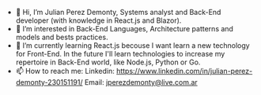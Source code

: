 - 👋 Hi, I’m Julian Perez Demonty, Systems analyst and Back-End developer (with knowledge in React.js and Blazor).
- 👀 I’m interested in Back-End Languages, Architecture patterns and models and bests practices.
- 🌱 I’m currently learning React.js becouse I want learn a new technology for Front-End. In the future I'll learn technologies to increase my repertoire in Back-End world, like Node.js, Python or Go.
- 📫 How to reach me: Linkedin: https://www.linkedin.com/in/julian-perez-demonty-230151191/  Email: jperezdemonty@live.com.ar

<!---
JperezD10/JperezD10 is a ✨ special ✨ repository because its `README.md` (this file) appears on your GitHub profile.
You can click the Preview link to take a look at your changes.
--->
